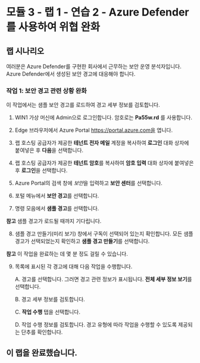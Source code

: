 ﻿# 모듈 3 - 랩 1 - 연습 2 - Azure Defender를 사용하여 위협 완화

## 랩 시나리오

여러분은 Azure Defender를 구현한 회사에서 근무하는 보안 운영 분석자입니다. Azure Defender에서 생성된 보안 경고에 대응해야 합니다.

### 작업 1: 보안 경고 관련 상황 완화

이 작업에서는 샘플 보안 경고를 로드하여 경고 세부 정보를 검토합니다.

1. WIN1 가상 머신에 Admin으로 로그인합니다. 암호로는 **Pa55w.rd** 를 사용합니다.  

2. Edge 브라우저에서 Azure Portal https://portal.azure.com을 엽니다.

3. 랩 호스팅 공급자가 제공한 **테넌트 전자 메일** 계정을 복사하여 **로그인** 대화 상자에 붙여넣은 후 **다음**을 선택합니다.

4. 랩 호스팅 공급자가 제공한 **테넌트 암호**를 복사하여 **암호 입력** 대화 상자에 붙여넣은 후 **로그인**을 선택합니다.

5. Azure Portal의 검색 창에 *보안*을 입력하고 **보안 센터**를 선택합니다.

6. 포털 메뉴에서 **보안 경고**를 선택합니다.

7. 명령 모음에서 **샘플 경고**를 선택합니다.

**참고** 샘플 경고가 로드될 때까지 기다립니다.

8. 샘플 경고 만들기(미리 보기) 창에서 구독이 선택되어 있는지 확인합니다.  모든 샘플 경고가 선택되었는지 확인하고 **샘플 경고 만들기**를 선택합니다.  

**참고** 이 작업을 완료하는 데 몇 분 정도 걸릴 수 있습니다.

9. 목록에 표시된 각 경고에 대해  다음 작업을 수행합니다.

    A. 경고를 선택합니다. 그러면 경고 관련 정보가 표시됩니다.  **전체 세부 정보 보기**를 선택합니다.

    B. 경고 세부 정보를 검토합니다.

    C. **작업 수행** 탭을 선택합니다.

    D. 작업 수행 정보를 검토합니다. 경고 유형에 따라 작업을 수행할 수 있도록 제공되는 단추를 확인합니다.

## 이 랩을 완료했습니다.
